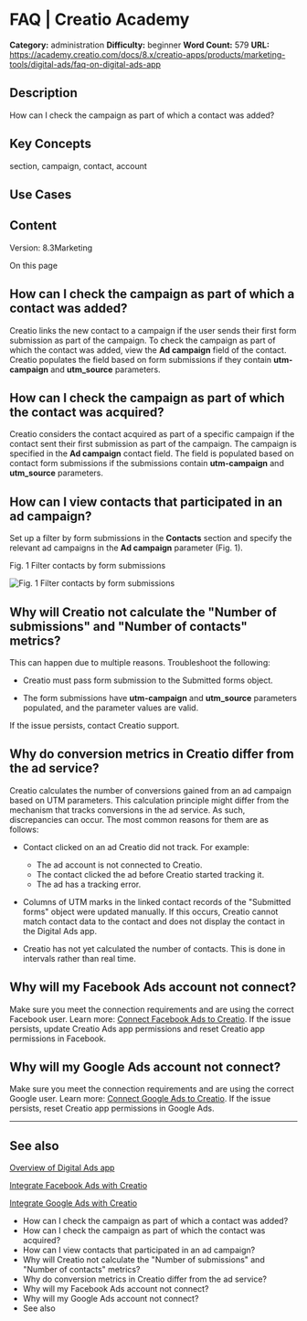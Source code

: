 # FAQ | Creatio Academy

**Category:** administration **Difficulty:** beginner **Word Count:** 579
**URL:**
https://academy.creatio.com/docs/8.x/creatio-apps/products/marketing-tools/digital-ads/faq-on-digital-ads-app

## Description

How can I check the campaign as part of which a contact was added?

## Key Concepts

section, campaign, contact, account

## Use Cases

## Content

Version: 8.3Marketing

On this page

## How can I check the campaign as part of which a contact was added?​

Creatio links the new contact to a campaign if the user sends their first form
submission as part of the campaign. To check the campaign as part of which the
contact was added, view the **Ad campaign** field of the contact. Creatio
populates the field based on form submissions if they contain **utm-campaign**
and **utm_source** parameters.

## How can I check the campaign as part of which the contact was acquired?​

Creatio considers the contact acquired as part of a specific campaign if the
contact sent their first submission as part of the campaign. The campaign is
specified in the **Ad campaign** contact field. The field is populated based on
contact form submissions if the submissions contain **utm-campaign** and
**utm_source** parameters.

## How can I view contacts that participated in an ad campaign?​

Set up a filter by form submissions in the **Contacts** section and specify the
relevant ad campaigns in the **Ad campaign** parameter (Fig. 1).

Fig. 1 Filter contacts by form submissions

![Fig. 1 Filter contacts by form submissions](https://academy.creatio.com/docs/sites/en/files/images/Marketing_Tools/digital_ads/faq/scr_contact_filter.png)

## Why will Creatio not calculate the "Number of submissions" and "Number of contacts" metrics?​

This can happen due to multiple reasons. Troubleshoot the following:

- Creatio must pass form submission to the Submitted forms object.

- The form submissions have **utm-campaign** and **utm_source** parameters
  populated, and the parameter values are valid.

If the issue persists, contact Creatio support.

## Why do conversion metrics in Creatio differ from the ad service?​

Creatio calculates the number of conversions gained from an ad campaign based on
UTM parameters. This calculation principle might differ from the mechanism that
tracks conversions in the ad service. As such, discrepancies can occur. The most
common reasons for them are as follows:

- Contact clicked on an ad Creatio did not track. For example:
  - The ad account is not connected to Creatio.
  - The contact clicked the ad before Creatio started tracking it.
  - The ad has a tracking error.

- Columns of UTM marks in the linked contact records of the "Submitted forms"
  object were updated manually. If this occurs, Creatio cannot match contact
  data to the contact and does not display the contact in the Digital Ads app.

- Creatio has not yet calculated the number of contacts. This is done in
  intervals rather than real time.

## Why will my Facebook Ads account not connect?​

Make sure you meet the connection requirements and are using the correct
Facebook user. Learn more:
[Connect Facebook Ads to Creatio](https://academy.creatio.com/documents?id=2462).
If the issue persists, update Creatio Ads app permissions and reset Creatio app
permissions in Facebook.

## Why will my Google Ads account not connect?​

Make sure you meet the connection requirements and are using the correct Google
user. Learn more:
[Connect Google Ads to Creatio](https://academy.creatio.com/documents?id=2463).
If the issue persists, reset Creatio app permissions in Google Ads.

---

## See also​

[Overview of Digital Ads app](https://academy.creatio.com/documents?id=2461)

[Integrate Facebook Ads with Creatio](https://academy.creatio.com/documents?id=2462)

[Integrate Google Ads with Creatio](https://academy.creatio.com/documents?id=2463)

- How can I check the campaign as part of which a contact was added?
- How can I check the campaign as part of which the contact was acquired?
- How can I view contacts that participated in an ad campaign?
- Why will Creatio not calculate the "Number of submissions" and "Number of
  contacts" metrics?
- Why do conversion metrics in Creatio differ from the ad service?
- Why will my Facebook Ads account not connect?
- Why will my Google Ads account not connect?
- See also
